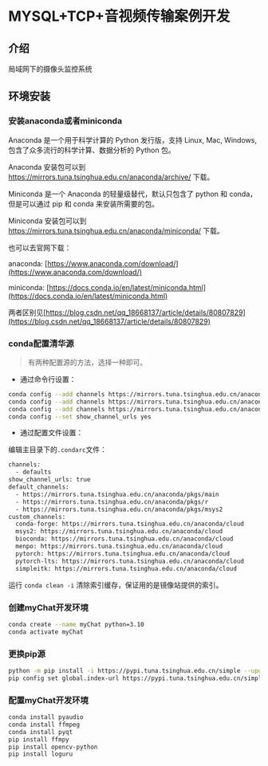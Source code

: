 # MYSQL+TCP+音视频传输案例开发

## 介绍
局域网下的摄像头监控系统

## 环境安装

### 安装anaconda或者miniconda


Anaconda 是一个用于科学计算的 Python 发行版，支持 Linux, Mac, Windows, 包含了众多流行的科学计算、数据分析的 Python 包。

Anaconda 安装包可以到 https://mirrors.tuna.tsinghua.edu.cn/anaconda/archive/ 下载。

Miniconda 是一个 Anaconda 的轻量级替代，默认只包含了 python 和 conda，但是可以通过 pip 和 conda 来安装所需要的包。

Miniconda 安装包可以到 https://mirrors.tuna.tsinghua.edu.cn/anaconda/miniconda/ 下载。

也可以去官网下载：

anaconda: [https://www.anaconda.com/download/](https://www.anaconda.com/download/)

miniconda: [https://docs.conda.io/en/latest/miniconda.html](https://docs.conda.io/en/latest/miniconda.html)
 
两者区别见[https://blog.csdn.net/qq_18668137/article/details/80807829](https://blog.csdn.net/qq_18668137/article/details/80807829)


### conda配置清华源

> 有两种配置源的方法，选择一种即可。

- 通过命令行设置：


```bash
conda config --add channels https://mirrors.tuna.tsinghua.edu.cn/anaconda/pkgs/free
conda config --add channels https://mirrors.tuna.tsinghua.edu.cn/anaconda/cloud/conda-forge
conda config --add channels https://mirrors.tuna.tsinghua.edu.cn/anaconda/cloud/bioconda
conda config --set show_channel_urls yes
```


- 通过配置文件设置：


编辑主目录下的`.condarc`文件：

```bash
channels:
  - defaults
show_channel_urls: true
default_channels:
  - https://mirrors.tuna.tsinghua.edu.cn/anaconda/pkgs/main
  - https://mirrors.tuna.tsinghua.edu.cn/anaconda/pkgs/r
  - https://mirrors.tuna.tsinghua.edu.cn/anaconda/pkgs/msys2
custom_channels:
  conda-forge: https://mirrors.tuna.tsinghua.edu.cn/anaconda/cloud
  msys2: https://mirrors.tuna.tsinghua.edu.cn/anaconda/cloud
  bioconda: https://mirrors.tuna.tsinghua.edu.cn/anaconda/cloud
  menpo: https://mirrors.tuna.tsinghua.edu.cn/anaconda/cloud
  pytorch: https://mirrors.tuna.tsinghua.edu.cn/anaconda/cloud
  pytorch-lts: https://mirrors.tuna.tsinghua.edu.cn/anaconda/cloud
  simpleitk: https://mirrors.tuna.tsinghua.edu.cn/anaconda/cloud
```

运行 `conda clean -i` 清除索引缓存，保证用的是镜像站提供的索引。


### 创建myChat开发环境

```bash
conda create --name myChat python=3.10
conda activate myChat
```

### 更换pip源

```bash
python -m pip install -i https://pypi.tuna.tsinghua.edu.cn/simple --upgrade pip
pip config set global.index-url https://pypi.tuna.tsinghua.edu.cn/simple
```

### 配置myChat开发环境

```bash
conda install pyaudio
conda install ffmpeg
conda install pyqt
pip install ffmpy
pip install opencv-python
pip install loguru
```
